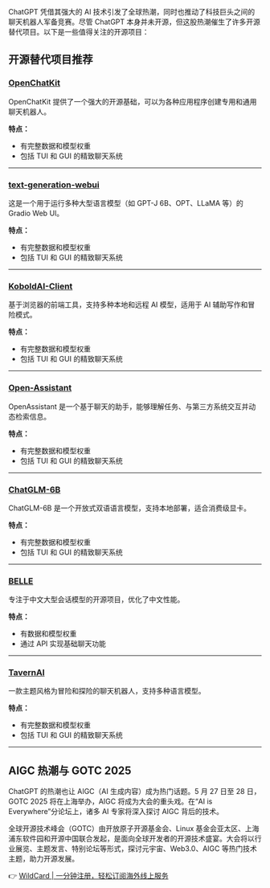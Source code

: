 ChatGPT 凭借其强大的 AI 技术引发了全球热潮，同时也推动了科技巨头之间的聊天机器人军备竞赛。尽管 ChatGPT 本身并未开源，但这股热潮催生了许多开源替代项目。以下是一些值得关注的开源项目：

## 开源替代项目推荐

### [OpenChatKit](https://bit.ly/bewildcard)
OpenChatKit 提供了一个强大的开源基础，可以为各种应用程序创建专用和通用聊天机器人。

**特点：**
- 有完整数据和模型权重
- 包括 TUI 和 GUI 的精致聊天系统

---

### [text-generation-webui](https://bit.ly/bewildcard)
这是一个用于运行多种大型语言模型（如 GPT-J 6B、OPT、LLaMA 等）的 Gradio Web UI。

**特点：**
- 有完整数据和模型权重
- 包括 TUI 和 GUI 的精致聊天系统

---

### [KoboldAI-Client](https://bit.ly/bewildcard)
基于浏览器的前端工具，支持多种本地和远程 AI 模型，适用于 AI 辅助写作和冒险模式。

**特点：**
- 有完整数据和模型权重
- 包括 TUI 和 GUI 的精致聊天系统

---

### [Open-Assistant](https://bit.ly/bewildcard)
OpenAssistant 是一个基于聊天的助手，能够理解任务、与第三方系统交互并动态检索信息。

**特点：**
- 有完整数据和模型权重
- 包括 TUI 和 GUI 的精致聊天系统

---

### [ChatGLM-6B](https://bit.ly/bewildcard)
ChatGLM-6B 是一个开放式双语语言模型，支持本地部署，适合消费级显卡。

**特点：**
- 有完整数据和模型权重
- 包括 TUI 和 GUI 的精致聊天系统

---

### [BELLE](https://bit.ly/bewildcard)
专注于中文大型会话模型的开源项目，优化了中文性能。

**特点：**
- 有数据和模型权重
- 通过 API 实现基础聊天功能

---

### [TavernAI](https://bit.ly/bewildcard)
一款主题风格为冒险和探险的聊天机器人，支持多种语言模型。

**特点：**
- 有完整数据和模型权重
- 包括 TUI 和 GUI 的精致聊天系统

---

## AIGC 热潮与 GOTC 2025

ChatGPT 的热潮也让 AIGC（AI 生成内容）成为热门话题。5 月 27 日至 28 日，GOTC 2025 将在上海举办，AIGC 将成为大会的重头戏。在“AI is Everywhere”分论坛上，诸多 AI 专家将深入探讨 AIGC 背后的技术。

全球开源技术峰会（GOTC）由开放原子开源基金会、Linux 基金会亚太区、上海浦东软件园和开源中国联合发起，是面向全球开发者的开源技术盛宴。大会将以行业展览、主题发言、特别论坛等形式，探讨元宇宙、Web3.0、AIGC 等热门技术主题，助力开源发展。

👉 [WildCard | 一分钟注册，轻松订阅海外线上服务](https://bit.ly/bewildcard)